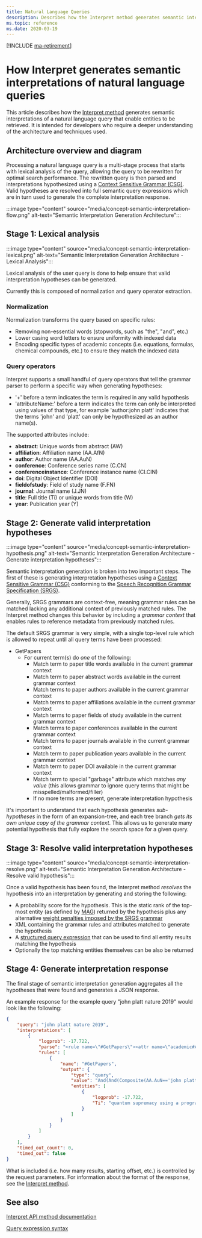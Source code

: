 ```yaml
---
title: Natural Language Queries
description: Describes how the Interpret method generates semantic interpretations of a natural language query
ms.topic: reference
ms.date: 2020-03-19
---
```

[!INCLUDE [ma-retirement](../includes/ma-retirement.md)]

# How Interpret generates semantic interpretations of natural language queries

This article describes how the [Interpret method](reference-interpret-method.md) generates semantic interpretations of a natural language query that enable entities to be retrieved.
It is intended for developers who require a deeper understanding of the architecture and techniques used.

## Architecture overview and diagram

Processing a natural language query is a multi-stage process that starts with lexical analysis of the query, allowing the query to be rewritten for optimal search performance.
The rewritten query is then parsed and interpretations hypothesized using a [Context Sensitive Grammar (CSG)](https://en.wikipedia.org/wiki/Context-sensitive_grammar).
Valid hypotheses are resolved into full semantic query expressions which are in turn used to generate the complete interpretation response.

:::image type="content" source="media/concept-semantic-interpretation-flow.png" alt-text="Semantic Interpretation Generation Architecture":::

## Stage 1: Lexical analysis

:::image type="content" source="media/concept-semantic-interpretation-lexical.png" alt-text="Semantic Interpretation Generation Architecture - Lexical Analysis":::

Lexical analysis of the user query is done to help ensure that valid interpretation hypotheses can be generated.

Currently this is composed of normalization and query operator extraction.

### Normalization

Normalization transforms the query based on specific rules:

* Removing non-essential words (stopwords, such as "the", "and", etc.)
* Lower casing word letters to ensure uniformity with indexed data
* Encoding specific types of academic concepts (i.e. equations, formulas, chemical compounds, etc.) to ensure they match the indexed data

### Query operators

Interpret supports a small handful of query operators that tell the grammar parser to perform a specific way when generating hypotheses:

* '+' before a term indicates the term is required in any valid hypothesis
* 'attributeName:' before a term indicates the term can only be interpreted using values of that type, for example 'author:john platt' indicates that the terms 'john' and 'platt' can only be hypothesized as an author name(s).

The supported attributes include:

* **abstract**: Unique words from abstract (AW)
* **affiliation**: Affiliation name (AA.AfN)
* **author**: Author name (AA.AuN)
* **conference**: Conference series name (C.CN)
* **conferenceinstance**: Conference instance name (CI.CIN)
* **doi**: Digital Object Identifier (DOI)
* **fieldofstudy**: Field of study name (F.FN)
* **journal**: Journal name (J.JN)
* **title**: Full title (Ti) or unique words from title (W)
* **year**: Publication year (Y)

## Stage 2: Generate valid interpretation hypotheses

:::image type="content" source="media/concept-semantic-interpretation-hypothesis.png" alt-text="Semantic Interpretation Generation Architecture - Generate interpretation hypotheses":::

Semantic interpretation generation is broken into two important steps. The first of these is generating interpretation hypotheses using a [Context Sensitive Grammar (CSG)](https://en.wikipedia.org/wiki/Context-sensitive_grammar) conforming to the [Speech Recognition Grammar Specification (SRGS)](https://www.w3.org/TR/speech-grammar/).

Generally, SRGS grammars are context-free, meaning grammar rules can be matched lacking any additional context of previously matched rules.
The Interpret method changes this behavior by including a *grammar context* that enables rules to reference metadata from previously matched rules.

The default SRGS grammar is very simple, with a single top-level rule which is allowed to repeat until all query terms have been processed:

* GetPapers
  * For current term(s) do *one* of the following:
    * Match term to paper title words available in the current grammar context
    * Match term to paper abstract words available in the current grammar context
    * Match terms to paper authors available in the current grammar context
    * Match terms to paper affiliations available in the current grammar context
    * Match terms to paper fields of study available in the current grammar context
    * Match terms to paper conferences available in the current grammar context
    * Match terms to paper journals available in the current grammar context
    * Match term to paper publication years available in the current grammar context
    * Match term to paper DOI available in the current grammar context
    * Match term to special "garbage" attribute which matches *any value* (this allows grammar to ignore query terms that might be misspelled/malformed/filler)
    * If no more terms are present, generate interpretation hypothesis

It's important to understand that each hypothesis generates *sub-hypotheses* in the form of an expansion-tree, and each tree branch *gets its own unique copy of the grammar context*.
This allows us to generate many potential hypothesis that fully explore the search space for a given query.

## Stage 3: Resolve valid interpretation hypotheses

:::image type="content" source="media/concept-semantic-interpretation-resolve.png" alt-text="Semantic Interpretation Generation Architecture - Resolve valid hypothesis":::

Once a valid hypothesis has been found, the Interpret method *resolves* the hypothesis into an interpretation by generating and storing the following:

* A probability score for the hypothesis.
This is the static rank of the top-most entity (as defined by [MAG](../graph/reference-data-schema.md)) returned by the hypothesis plus any alternative [weight penalties imposed by the SRGS grammar](https://www.w3.org/TR/speech-grammar/#S2.4)
* XML containing the grammar rules and attributes matched to generate the hypothesis
* A [structured query expression](reference-query-expression-syntax.md) that can be used to find all entity results matching the hypothesis
* Optionally the top matching entities themselves can be also be returned

## Stage 4: Generate interpretation response

The final stage of semantic interpretation generation aggregates all the hypotheses that were found and generates a JSON response.

An example response for the example query "john platt nature 2019" would look like the following:

```JSON
{
    "query": "john platt nature 2019",
    "interpretations": [
        {
            "logprob": -17.722,
            "parse": "<rule name=\"#GetPapers\"><attr name=\"academic#AA.AuN\">john platt</attr> <attr name=\"academic#J.JN\">nature</attr> <attr name=\"academic#Y\">2019</attr><end/></rule>",
            "rules": [
                {
                    "name": "#GetPapers",
                    "output": {
                        "type": "query",
                        "value": "And(And(Composite(AA.AuN=='john platt'),Composite(J.JN=='nature')),Y=2019)",
                        "entities": [
                            {
                                "logprob": -17.722,
                                "Ti": "quantum supremacy using a programmable superconducting processor"
                            }
                        ]
                    }
                }
            ]
        }
    ],
    "timed_out_count": 0,
    "timed_out": false
}
```

What is included (i.e. how many results, starting offset, etc.) is controlled by the request parameters.
For information about the format of the response, see the [Interpret method](reference-interpret-method.md).

## See also

[Interpret API method documentation](reference-interpret-method.md)

[Query expression syntax](reference-query-expression-syntax.md)